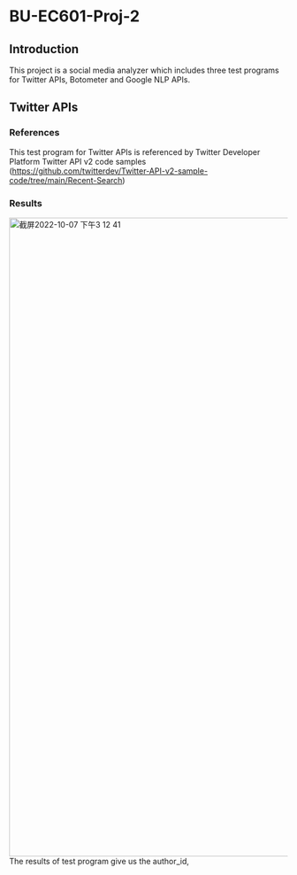 # BU-EC601-Proj-2
## Introduction
This project is a social media analyzer which includes three test programs for Twitter APIs, Botometer and Google NLP APIs.
## Twitter APIs
### References
This test program for Twitter APIs is referenced by Twitter Developer Platform Twitter API v2 code samples (https://github.com/twitterdev/Twitter-API-v2-sample-code/tree/main/Recent-Search) 
### Results
<img width="1154" alt="截屏2022-10-07 下午3 12 41" src="https://user-images.githubusercontent.com/105094522/194638620-9db46490-2f75-4a25-ab07-301e050d63bb.png">
The results of test program give us the author_id,  
